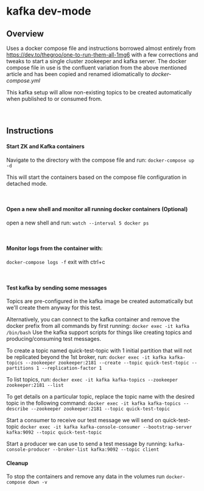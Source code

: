 # kafka dev-mode

## Overview
Uses a docker compose file and instructions borrowed almost entirely from https://dev.to/thegroo/one-to-run-them-all-1mg6 with a few corrections
 and tweaks to start a single cluster
 zookeeper and
 kafka server. The docker compose file in use is the confluent variation from the above mentioned article and has been copied and renamed
  idiomatically to _docker-compose.yml_
 
 This kafka setup will allow non-existing topics to be created automatically when published to or consumed from.
 <br>
 <br>
 <br>
 ## Instructions
 
#### Start ZK and Kafka containers
Navigate to the directory with the compose file and run:
`docker-compose up -d`

This will start the containers based on the compose file configuration in detached mode.

<br>
 
#### Open a new shell and monitor all running docker containers (Optional)
open a new shell and run: 
`watch --interval 5 docker ps`

<br>

#### Monitor logs from the container with:
`docker-compose logs -f` exit with ctrl+c

<br>

#### Test kafka by sending some messages

Topics are pre-configured in the kafka image be created automatically but we'll create them anyway for this test.

Alternatively, you can connect to the kafka container and remove the docker prefix from all commands by first running: `docker exec -it kafka /bin/bash`
Use the kafka support scripts for things like creating topics and producing/consuming test messages.

To create a topic named quick-test-topic with 1 initial partition that will not be replicated beyond the 1st broker, run: 
`docker exec -it kafka kafka-topics --zookeeper zookeeper:2181 --create --topic quick-test-topic --partitions 1 --replication-factor 1`

To list topics, run: `docker exec -it kafka kafka-topics --zookeeper zookeeper:2181 --list`

To get details on a particular topic, replace the topic name with the desired topic in the following command:
`docker exec -it kafka kafka-topics --describe --zookeeper zookeeper:2181 --topic quick-test-topic`

Start a consumer to receive our test message we will send on quick-test-topic
`docker exec -it kafka kafka-console-consumer --bootstrap-server kafka:9092 --topic quick-test-topic`

Start a producer we can use to send a test message by running:
`kafka-console-producer --broker-list kafka:9092 --topic client`

#### Cleanup 
To stop the containers and remove any data in the volumes run `docker-compose down -v`

